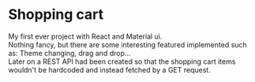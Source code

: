 # Shopping cart  
My first ever project with React and Material ui.  
Nothing fancy, but there are some interesting featured implemented such as: Theme changing, drag and drop...  
Later on a REST API had been created so that the shopping cart items wouldn't be hardcoded and instead fetched by a GET request.  

